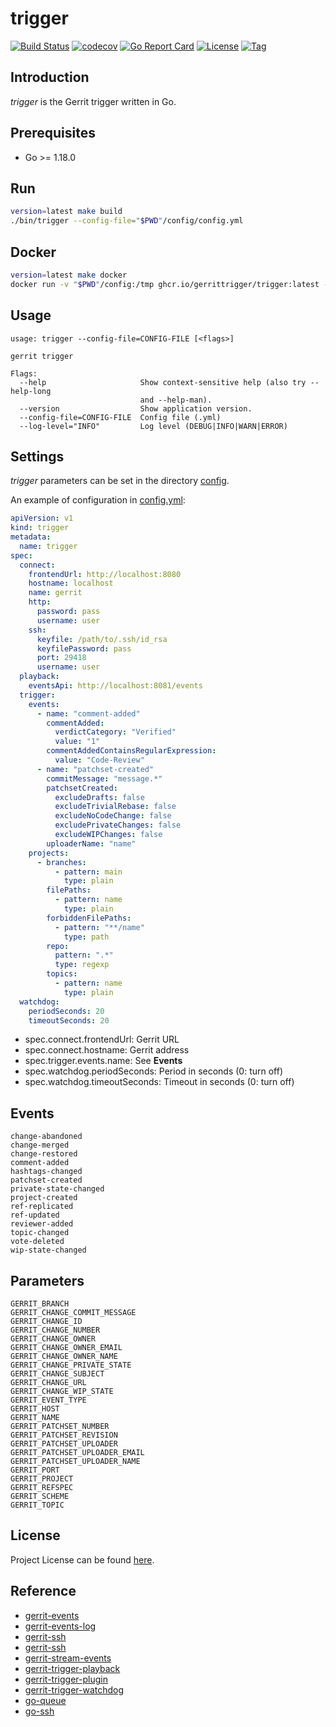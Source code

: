 # trigger

[![Build Status](https://github.com/gerrittrigger/trigger/workflows/ci/badge.svg?branch=main&event=push)](https://github.com/gerrittrigger/trigger/actions?query=workflow%3Aci)
[![codecov](https://codecov.io/gh/gerrittrigger/trigger/branch/main/graph/badge.svg?token=YCXTOSU3WR)](https://codecov.io/gh/gerrittrigger/trigger)
[![Go Report Card](https://goreportcard.com/badge/github.com/gerrittrigger/trigger)](https://goreportcard.com/report/github.com/gerrittrigger/trigger)
[![License](https://img.shields.io/github/license/gerrittrigger/trigger.svg)](https://github.com/gerrittrigger/trigger/blob/main/LICENSE)
[![Tag](https://img.shields.io/github/tag/gerrittrigger/trigger.svg)](https://github.com/gerrittrigger/trigger/tags)



## Introduction

*trigger* is the Gerrit trigger written in Go.



## Prerequisites

- Go >= 1.18.0



## Run

```bash
version=latest make build
./bin/trigger --config-file="$PWD"/config/config.yml
```



## Docker

```bash
version=latest make docker
docker run -v "$PWD"/config:/tmp ghcr.io/gerrittrigger/trigger:latest --config-file=/tmp/config.yml
```



## Usage

```
usage: trigger --config-file=CONFIG-FILE [<flags>]

gerrit trigger

Flags:
  --help                     Show context-sensitive help (also try --help-long
                             and --help-man).
  --version                  Show application version.
  --config-file=CONFIG-FILE  Config file (.yml)
  --log-level="INFO"         Log level (DEBUG|INFO|WARN|ERROR)
```



## Settings

*trigger* parameters can be set in the directory [config](https://github.com/gerrittrigger/trigger/blob/main/config).

An example of configuration in [config.yml](https://github.com/gerrittrigger/trigger/blob/main/config/config.yml):

```yaml
apiVersion: v1
kind: trigger
metadata:
  name: trigger
spec:
  connect:
    frontendUrl: http://localhost:8080
    hostname: localhost
    name: gerrit
    http:
      password: pass
      username: user
    ssh:
      keyfile: /path/to/.ssh/id_rsa
      keyfilePassword: pass
      port: 29418
      username: user
  playback:
    eventsApi: http://localhost:8081/events
  trigger:
    events:
      - name: "comment-added"
        commentAdded:
          verdictCategory: "Verified"
          value: "1"
        commentAddedContainsRegularExpression:
          value: "Code-Review"
      - name: "patchset-created"
        commitMessage: "message.*"
        patchsetCreated:
          excludeDrafts: false
          excludeTrivialRebase: false
          excludeNoCodeChange: false
          excludePrivateChanges: false
          excludeWIPChanges: false
        uploaderName: "name"
    projects:
      - branches:
          - pattern: main
            type: plain
        filePaths:
          - pattern: name
            type: plain
        forbiddenFilePaths:
          - pattern: "**/name"
            type: path
        repo:
          pattern: ".*"
          type: regexp
        topics:
          - pattern: name
            type: plain
  watchdog:
    periodSeconds: 20
    timeoutSeconds: 20
```

- spec.connect.frontendUrl: Gerrit URL
- spec.connect.hostname: Gerrit address
- spec.trigger.events.name: See **Events**
- spec.watchdog.periodSeconds: Period in seconds (0: turn off)
- spec.watchdog.timeoutSeconds: Timeout in seconds (0: turn off)



## Events

```
change-abandoned
change-merged
change-restored
comment-added
hashtags-changed
patchset-created
private-state-changed
project-created
ref-replicated
ref-updated
reviewer-added
topic-changed
vote-deleted
wip-state-changed
```



## Parameters

```
GERRIT_BRANCH
GERRIT_CHANGE_COMMIT_MESSAGE
GERRIT_CHANGE_ID
GERRIT_CHANGE_NUMBER
GERRIT_CHANGE_OWNER
GERRIT_CHANGE_OWNER_EMAIL
GERRIT_CHANGE_OWNER_NAME
GERRIT_CHANGE_PRIVATE_STATE
GERRIT_CHANGE_SUBJECT
GERRIT_CHANGE_URL
GERRIT_CHANGE_WIP_STATE
GERRIT_EVENT_TYPE
GERRIT_HOST
GERRIT_NAME
GERRIT_PATCHSET_NUMBER
GERRIT_PATCHSET_REVISION
GERRIT_PATCHSET_UPLOADER
GERRIT_PATCHSET_UPLOADER_EMAIL
GERRIT_PATCHSET_UPLOADER_NAME
GERRIT_PORT
GERRIT_PROJECT
GERRIT_REFSPEC
GERRIT_SCHEME
GERRIT_TOPIC
```



## License

Project License can be found [here](LICENSE).



## Reference

- [gerrit-events](https://github.com/sonyxperiadev/gerrit-events)
- [gerrit-events-log](https://gerrit.googlesource.com/plugins/events-log/)
- [gerrit-ssh](https://github.com/craftsland/gerrit-ssh)
- [gerrit-ssh](https://gist.github.com/craftslab/2a89da7b65fd32aaf6c598145625e643)
- [gerrit-stream-events](https://gerrit-review.googlesource.com/Documentation/cmd-stream-events.html)
- [gerrit-trigger-playback](https://github.com/jenkinsci/gerrit-trigger-plugin/blob/master/src/main/java/com/sonyericsson/hudson/plugins/gerrit/trigger/playback/GerritMissedEventsPlaybackManager.java)
- [gerrit-trigger-plugin](https://github.com/jenkinsci/gerrit-trigger-plugin)
- [gerrit-trigger-watchdog](https://github.com/sonyxperiadev/gerrit-events/blob/master/src/main/java/com/sonymobile/tools/gerrit/gerritevents/watchdog/StreamWatchdog.java)
- [go-queue](https://github.com/alexsergivan/blog-examples/blob/master/queue)
- [go-ssh](https://golang.hotexamples.com/site/file?hash=0x622d73200b734b5b68931b92861d30d6f4ef184f0872a45c49cedf26a29fa965&fullName=main.go&project=aybabtme/multisshtail)
